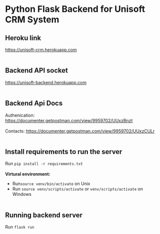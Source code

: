 # Python Flask Backend for Unisoft CRM System

## Heroku link
https://unisoft-crm.herokuapp.com <br/><br/>

## Backend API socket
https://unisoft-backend.herokuapp.com <br/><br/>

## Backend Api Docs
Authenication: https://documenter.getpostman.com/view/9959702/UUxzBnzt <br/><br/>
Contacts: https://documenter.getpostman.com/view/9959702/UUxzCULr <br/><br/>

## Install requirements to run the server
Run ```pip install -r requirements.txt```<br/><br/>
__Virtural environment:__
* Run```source venv/bin/activate``` on Unix
* Run ```source venv/scripts/activate``` or  ```venv/scripts/activate``` on Windows <br/><br/>

## Running backend server
Run ```flask run```
